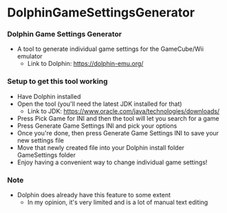 # DolphinGameSettingsGenerator

### Dolphin Game Settings Generator
* A tool to generate individual game settings for the GameCube/Wii emulator
    * Link to Dolphin: https://dolphin-emu.org/

### Setup to get this tool working
* Have Dolphin installed
* Open the tool (you'll need the latest JDK installed for that)
    * Link to JDK: https://www.oracle.com/java/technologies/downloads/
* Press Pick Game for INI and then the tool will let you search for a game
* Press Generate Game Settings INI and pick your options
* Once you're done, then press Generate Game Settings INI to save your new settings file
* Move that newly created file into your Dolphin install folder GameSettings folder
* Enjoy having a convenient way to change individual game settings!

### Note
* Dolphin does already have this feature to some extent
  * In my opinion, it's very limited and is a lot of manual text editing